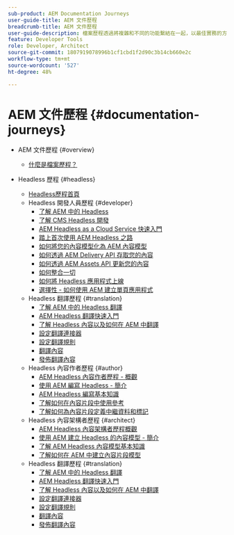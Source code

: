 ```yaml
---
sub-product: AEM Documentation Journeys
user-guide-title: AEM 文件歷程
breadcrumb-title: AEM 文件歷程
user-guide-description: 檔案歷程透過將複雜和不同的功能繫結在一起，以最佳實務的方式解決業務目標，從而在AEM檔案中提供敘述結構。 專為 AEM 初學者而設計，該歷程介紹了從頭到尾實現目標的概念和功能。
feature: Developer Tools
role: Developer, Architect
source-git-commit: 1807919078996b1cf1cbd1f2d90c3b14cb660e2c
workflow-type: tm+mt
source-wordcount: '527'
ht-degree: 48%

---
```



# AEM 文件歷程 {#documentation-journeys}

<!--
Please note that all links to other guides need to be absolute references with leading protocol and domain since SCCM does not allow pages to be referenced with relative links in multiple ToCs.
-->

+ AEM 文件歷程 {#overview}
   + [什麼是檔案歷程？](home.md)

+ Headless 歷程 {#headless}
   + [Headless歷程首頁](https://experienceleague.adobe.com/docs/experience-manager-65/headless-journey/home.html)
   + Headless 開發人員歷程 {#developer}
      + [了解 AEM 中的 Headless](https://experienceleague.adobe.com/docs/experience-manager-65/headless-journey/developer/overview.html)
      + [了解 CMS Headless 開發](https://experienceleague.adobe.com/docs/experience-manager-65/headless-journey/developer/learn-about.html)
      + [AEM Headless as a Cloud Service 快速入門](https://experienceleague.adobe.com/docs/experience-manager-65/headless-journey/developer/getting-started.html)
      + [踏上首次使用 AEM Headless 之路](https://experienceleague.adobe.com/docs/experience-manager-65/headless-journey/developer/path-to-first-experience.html)
      + [如何將您的內容模型化為 AEM 內容模型](https://experienceleague.adobe.com/docs/experience-manager-65/headless-journey/developer/model-your-content.html)
      + [如何透過 AEM Delivery API 存取您的內容](https://experienceleague.adobe.com/docs/experience-manager-65/headless-journey/developer/access-your-content.html)
      + [如何透過 AEM Assets API 更新您的內容](https://experienceleague.adobe.com/docs/experience-manager-65/headless-journey/developer/update-your-content.html)
      + [如何整合一切](https://experienceleague.adobe.com/docs/experience-manager-65/headless-journey/developer/put-it-all-together.html)
      + [如何將 Headless 應用程式上線](https://experienceleague.adobe.com/docs/experience-manager-65/headless-journey/developer/go-live.html)
      + [選擇性 - 如何使用 AEM 建立單頁應用程式](https://experienceleague.adobe.com/docs/experience-manager-65/headless-journey/developer/create-spa.html)
   + Headless 翻譯歷程 {#translation}
      + [了解 AEM 中的 Headless 翻譯](https://experienceleague.adobe.com/docs/experience-manager-65/headless-journey/translation/overview.html)
      + [AEM Headless 翻譯快速入門](https://experienceleague.adobe.com/docs/experience-manager-65/headless-journey/translation/getting-started.html)
      + [了解 Headless 內容以及如何在 AEM 中翻譯](https://experienceleague.adobe.com/docs/experience-manager-65/headless-journey/translation/learn-about.html)
      + [設定翻譯連接器](https://experienceleague.adobe.com/docs/experience-manager-65/headless-journey/translation/configure-connector.html)
      + [設定翻譯規則](https://experienceleague.adobe.com/docs/experience-manager-65/headless-journey/translation/translation-rules.html)
      + [翻譯內容](https://experienceleague.adobe.com/docs/experience-manager-65/headless-journey/translation/translate-content.html)
      + [發佈翻譯內容](https://experienceleague.adobe.com/docs/experience-manager-65/headless-journey/translation/publish-content.html)
   + Headless 內容作者歷程 {#author}
      + [AEM Headless 內容作者歷程 - 概觀](https://experienceleague.adobe.com/docs/experience-manager-65/headless-journey/author/overview.html)
      + [使用 AEM 編寫 Headless - 簡介](https://experienceleague.adobe.com/docs/experience-manager-65/headless-journey/author/introduction.html)
      + [AEM Headless 編寫基本知識](https://experienceleague.adobe.com/docs/experience-manager-65/headless-journey/author/basics.html)
      + [了解如何在內容片段中使用參考](https://experienceleague.adobe.com/docs/experience-manager-65/headless-journey/author/references.html)
      + [了解如何為內容片段定義中繼資料和標記](https://experienceleague.adobe.com/docs/experience-manager-65/headless-journey/author/metadata-tagging.html)
   + Headless 內容架構者歷程 {#architect}
      + [AEM Headless 內容架構者歷程概觀](https://experienceleague.adobe.com/docs/experience-manager-65/headless-journey/architect/overview.html)
      + [使用 AEM 建立 Headless 的內容模型 - 簡介](https://experienceleague.adobe.com/docs/experience-manager-65/headless-journey/architect/introduction.html)
      + [了解 AEM Headless 內容模型基本知識](https://experienceleague.adobe.com/docs/experience-manager-65/headless-journey/architect/basics.html)
      + [了解如何在 AEM 中建立內容片段模型](https://experienceleague.adobe.com/docs/experience-manager-65/headless-journey/architect/model-structure.html)
   + Headless 翻譯歷程 {#translation}
      + [了解 AEM 中的 Headless 翻譯](https://experienceleague.adobe.com/docs/experience-manager-65/headless-journey/translation/overview.html)
      + [AEM Headless 翻譯快速入門](https://experienceleague.adobe.com/docs/experience-manager-65/headless-journey/translation/getting-started.html)
      + [了解 Headless 內容以及如何在 AEM 中翻譯](https://experienceleague.adobe.com/docs/experience-manager-65/headless-journey/translation/learn-about.html)
      + [設定翻譯連接器](https://experienceleague.adobe.com/docs/experience-manager-65/headless-journey/translation/configure-connector.html)
      + [設定翻譯規則](https://experienceleague.adobe.com/docs/experience-manager-65/headless-journey/translation/translation-rules.html)
      + [翻譯內容](https://experienceleague.adobe.com/docs/experience-manager-65/headless-journey/translation/translate-content.html)
      + [發佈翻譯內容](https://experienceleague.adobe.com/docs/experience-manager-65/headless-journey/translation/publish-content.html)
